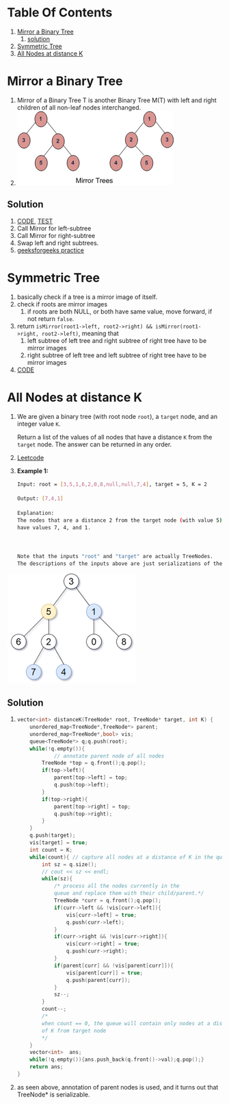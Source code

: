 # Table Of Contents

1. [Mirror a Binary Tree](#mirror-tree)
   1. [solution](#sol1)
2. [Symmetric Tree](#symmetric-tree)
3. [All Nodes at distance K](#nodes-at-distance-k)





# Mirror a Binary Tree<a name="mirror-tree"></a>

1.  Mirror of a Binary Tree T is another Binary Tree M(T) with left and right children of all non-leaf nodes interchanged.
2. <img src="mirror.gif" />





## Solution<a name="sol1"></a>

1. [CODE](mirrorTree.cpp), [TEST](mirrorTreeTest.txt)
2. Call Mirror for left-subtree
3. Call Mirror for right-subtree
4. Swap left and right subtrees.
5. [geeksforgeeks practice](https://practice.geeksforgeeks.org/problems/mirror-tree/1)





# Symmetric Tree<a name="symmetric-tree"></a>

1. basically check if a tree is a mirror image of itself.
2. check if roots are mirror images
   1. if roots are both NULL, or both have same value, move forward, if not return `false`.
3. return `isMirror(root1->left, root2->right) && isMirror(root1->right, root2->left)`, meaning that 
   1. left subtree of left tree and right subtree of right tree have to be mirror images
   2. right subtree of left tree and left subtree of right tree have to be mirror images
4. [CODE](isSymmetric.cpp)





# All Nodes at distance K<a name="nodes-at-distance-k"></a>

1. We are given a binary tree (with root node `root`), a `target` node, and an integer value `K`.

   Return a list of the values of all nodes that have a distance `K` from the `target` node. The answer can be returned in any order.

2. [Leetcode](https://leetcode.com/problems/all-nodes-distance-k-in-binary-tree/)

3. **Example 1:**

   ```bash
   Input: root = [3,5,1,6,2,0,8,null,null,7,4], target = 5, K = 2
   
   Output: [7,4,1]
   
   Explanation: 
   The nodes that are a distance 2 from the target node (with value 5)
   have values 7, 4, and 1.
   
   
   
   Note that the inputs "root" and "target" are actually TreeNodes.
   The descriptions of the inputs above are just serializations of these objects.
   ```

<img src="prob3_1.png" width=300/>





## Solution<a name="sol2"></a>

1. ```cpp
   vector<int> distanceK(TreeNode* root, TreeNode* target, int K) {
       unordered_map<TreeNode*,TreeNode*> parent;
       unordered_map<TreeNode*,bool> vis;
       queue<TreeNode*> q;q.push(root);
       while(!q.empty()){
               // annotate parent node of all nodes
           TreeNode *top = q.front();q.pop();
           if(top->left){
               parent[top->left] = top;
               q.push(top->left);
           }
           if(top->right){
               parent[top->right] = top;
               q.push(top->right);
           }
       }
       q.push(target);
       vis[target] = true;
       int count = K;
       while(count){ // capture all nodes at a distance of K in the queue
           int sz = q.size();
           // cout << sz << endl;
           while(sz){
               /* process all the nodes currently in the 
               queue and replace them with their child/parent.*/
               TreeNode *curr = q.front();q.pop();
               if(curr->left && !vis[curr->left]){
                   vis[curr->left] = true;
                   q.push(curr->left);
               }
               if(curr->right && !vis[curr->right]){
                   vis[curr->right] = true;
                   q.push(curr->right);
               }
               if(parent[curr] && !vis[parent[curr]]){
                   vis[parent[curr]] = true;
                   q.push(parent[curr]);
               }
               sz--;
           }
           count--;
           /*
           when count == 0, the queue will contain only nodes at a distance
           of K from target node
           */
       }
       vector<int>  ans;
       while(!q.empty()){ans.push_back(q.front()->val);q.pop();}
       return ans;
   }
   ```

2. as seen above, annotation of parent nodes is used, and it turns out that TreeNode* is serializable.